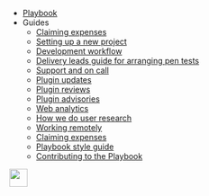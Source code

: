 <!-- _navbar.md -->

- [Playbook](/)
- Guides
  - [Claiming expenses](guides/claiming-expenses.md)
  - [Setting up a new project](guides/delivery/setting-up-a-new-project.md)
  - [Development workflow](guides/development-workflow.md)
  - [Delivery leads guide for arranging pen tests](guides/delivery/delivery-lead-guide-pen-tests.md)
  - [Support and on call](guides/support-and-on-call.md)
  - [Plugin updates](guides/plugin-updates.md)
  - [Plugin reviews](guides/plugin-reviews.md)
  - [Plugin advisories](guides/plugin-advisories.md)
  - [Web analytics](guides/web-analytics.md)
  - [How we do user research](guides/how-we-do-user-research.md)
  - [Working remotely](guides/working-remotely.md)
  - [Claiming expenses](guides/claiming-expenses.md)
  - [Playbook style guide](guides/style-guide.md)
  - [Contributing to the Playbook](contributing.md)

<div class="logo">
  <img src="build/assets/img/dxw-marker.svg" height="32px">
</div>
